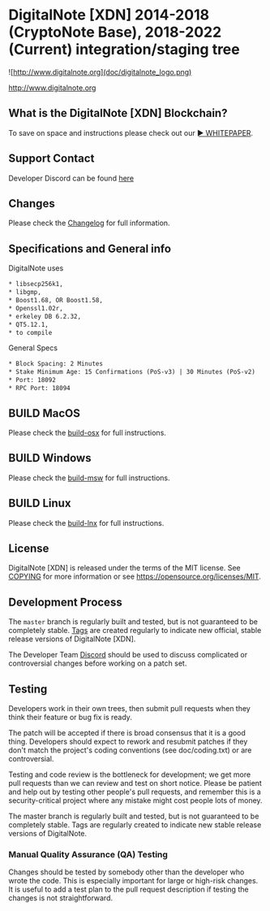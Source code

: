 DigitalNote [XDN] 2014-2018 (CryptoNote Base),
2018-2022 (Current) integration/staging tree
============================================
![http://www.digitalnote.org](doc/digitalnote_logo.png)

http://www.digitalnote.org


What is the DigitalNote [XDN] Blockchain?
-----------------------------------------
To save on space and instructions please check out our [► WHITEPAPER](https://digitalnote.org/wp-content/uploads/2020/02/DigitalNote_Whitepaper.pdf).

**Support Contact**
-------------------
Developer Discord can be found [here](https://discord.gg/4dUquty)

Changes
-------
Please check the [Changelog](CHANGELOG) for full information.




Specifications and General info
------------------
DigitalNote uses 

	* libsecp256k1,
	* libgmp,
	* Boost1.68, OR Boost1.58,  
	* Openssl1.02r,
	* erkeley DB 6.2.32,
	* QT5.12.1,
	* to compile


General Specs

	* Block Spacing: 2 Minutes
	* Stake Minimum Age: 15 Confirmations (PoS-v3) | 30 Minutes (PoS-v2)
	* Port: 18092
	* RPC Port: 18094

BUILD MacOS
-----------
Please check the [build-osx](/doc/build-osx.md) for full instructions.

BUILD Windows
-----------
Please check the [build-msw](/doc/build-msw.md) for full instructions.

BUILD Linux
-----------
Please check the [build-lnx](/doc/build-lnx.md) for full instructions.



License
-------

DigitalNote [XDN] is released under the terms of the MIT license. See [COPYING](COPYING) for more
information or see https://opensource.org/licenses/MIT.

Development Process
-------------------

The `master` branch is regularly built and tested, but is not guaranteed to be
completely stable. [Tags](https://github.com/DigitalNoteXDN/DigitalNote-1) are created
regularly to indicate new official, stable release versions of DigitalNote [XDN].

The Developer Team [Discord](https://discord.gg/4dUquty) should be used to discuss complicated or controversial changes before working
on a patch set.


Testing
-------

Developers work in their own trees, then submit pull requests when they think their feature or bug fix is ready.

The patch will be accepted if there is broad consensus that it is a good thing. Developers should expect to rework and resubmit patches if they don't match the project's coding conventions (see doc/coding.txt) or are controversial.

Testing and code review is the bottleneck for development; we get more pull
requests than we can review and test on short notice. Please be patient and help out by testing
other people's pull requests, and remember this is a security-critical project where any mistake might cost people
lots of money.

The master branch is regularly built and tested, but is not guaranteed to be completely stable. Tags are regularly created to indicate new stable release versions of DigitalNote.

### Manual Quality Assurance (QA) Testing

Changes should be tested by somebody other than the developer who wrote the
code. This is especially important for large or high-risk changes. It is useful
to add a test plan to the pull request description if testing the changes is
not straightforward.
